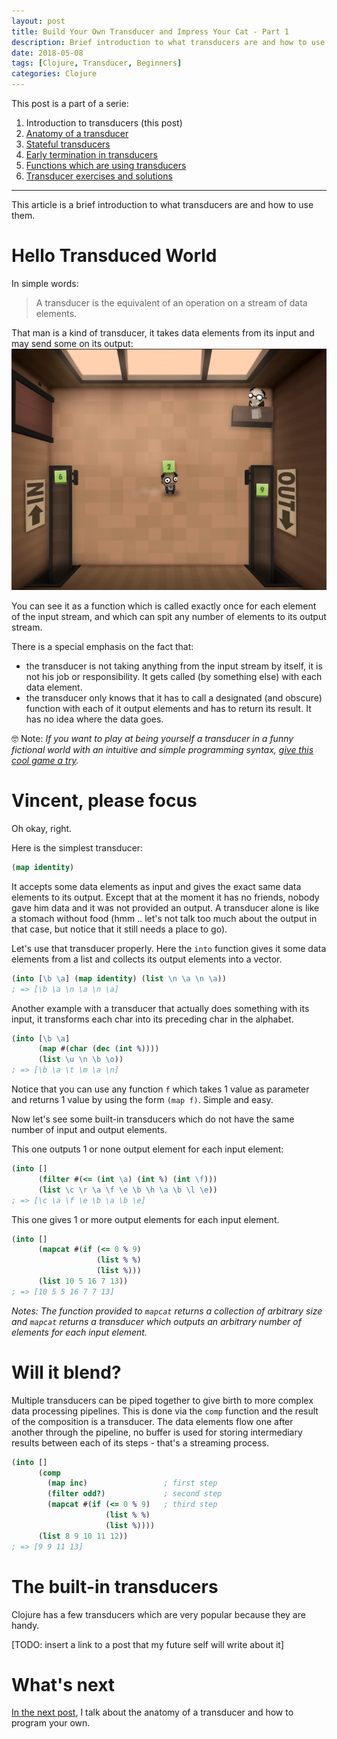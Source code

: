 ```yaml
---
layout: post
title: Build Your Own Transducer and Impress Your Cat - Part 1
description: Brief introduction to what transducers are and how to use them.
date: 2018-05-08
tags: [Clojure, Transducer, Beginners]
categories: Clojure
---
```


This post is a part of a serie:

1. Introduction to transducers (this post)
2. [Anatomy of a transducer](2018-05-10-build-your-own-transducer-part2.md)
3. [Stateful transducers](2018-05-12-build-your-own-transducer-part3.md)
4. [Early termination in transducers](2018-05-13-build-your-own-transducer-part4.md)
5. [Functions which are using transducers](2018-05-21-build-your-own-transducer-part5.md)
6. [Transducer exercises and solutions](https://github.com/green-coder/transducer-exercises)

---

This article is a brief introduction to what transducers are and how to use them.

# Hello Transduced World

In simple words:

> A transducer is the equivalent of an operation on a stream of data elements.

That man is a kind of transducer, it takes data elements from its input and may send some on its output:
![A kind of transducer](/img/xf-tuto/human_resource_machine01.png "from the game 'Human Resource Machine'")

You can see it as a function which is called exactly once for each element of the input stream, and which can spit any number of elements to its output stream.

There is a special emphasis on the fact that:
- the transducer is not taking anything from the input stream by itself, it is not his job or responsibility. It gets called (by something else) with each data element.
- the transducer only knows that it has to call a designated (and obscure) function with each of it output elements and has to return its result. It has no idea where the data goes.

🤓 Note: _If you want to play at being yourself a transducer in a funny fictional world with an intuitive and simple programming syntax, [give this cool game a try](https://en.wikipedia.org/wiki/Human_Resource_Machine)._

# Vincent, please focus

Oh okay, right.

Here is the simplest transducer:

```clojure
(map identity)
```

It accepts some data elements as input and gives the exact same data elements to its output. Except that at the moment it has no friends, nobody gave him data and it was not provided an output. A transducer alone is like a stomach without food (hmm .. let's not talk too much about the output in that case, but notice that it still needs a place to go).

Let's use that transducer properly. Here the `into` function gives it some data elements from a list and collects its output elements into a vector.

```clojure
(into [\b \a] (map identity) (list \n \a \n \a))
; => [\b \a \n \a \n \a]
```

Another example with a transducer that actually does something with its input, it transforms each char into its preceding char in the alphabet.

```clojure
(into [\b \a]
      (map #(char (dec (int %))))
      (list \u \n \b \o))
; => [\b \a \t \m \a \n]
```

Notice that you can use any function `f` which takes 1 value as parameter and returns 1 value by using the form `(map f)`. Simple and easy.

Now let's see some built-in transducers which do not have the same number of input and output elements.

This one outputs 1 or none output element for each input element:

```clojure
(into []
      (filter #(<= (int \a) (int %) (int \f)))
      (list \c \r \a \f \e \b \h \a \b \l \e))
; => [\c \a \f \e \b \a \b \e]
```

This one gives 1 or more output elements for each input element.

```clojure
(into []
      (mapcat #(if (<= 0 % 9)
                   (list % %)
                   (list %)))
      (list 10 5 16 7 13))
; => [10 5 5 16 7 7 13]
```

_Notes: The function provided to `mapcat` returns a collection of arbitrary size and `mapcat` returns a transducer which outputs an arbitrary number of elements for each input element._

# Will it blend?

Multiple transducers can be piped together to give birth to more complex data processing pipelines. This is done via the `comp` function and the result of the composition is a transducer. The data elements flow one after another through the pipeline, no buffer is used for storing intermediary results between each of its steps - that's a streaming process.

```clojure
(into []
      (comp
        (map inc)                 ; first step
        (filter odd?)             ; second step
        (mapcat #(if (<= 0 % 9)   ; third step
                     (list % %)
                     (list %))))
      (list 8 9 10 11 12))
; => [9 9 11 13]
```

# The built-in transducers

Clojure has a few transducers which are very popular because they are handy.

[TODO: insert a link to a post that my future self will write about it]


# What's next

[In the next post](2018-05-10-build-your-own-transducer-part2.md), I talk about the anatomy of a transducer and how to program your own.
